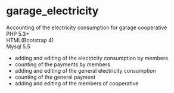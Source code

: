 # garage_electricity
Accounting of the electricity consumption for garage cooperative<br>
PHP 5.3+<br>
HTML(Bootstrap 4)<br>
Mysql 5.5<br>

- adding and editing of the electricity consumption by members<br>
- counting of the payments by members <br>
- adding and editing of the general electricity consumption <br>
- counting of the general payment <br>
- adding and editing of the members of cooperative
